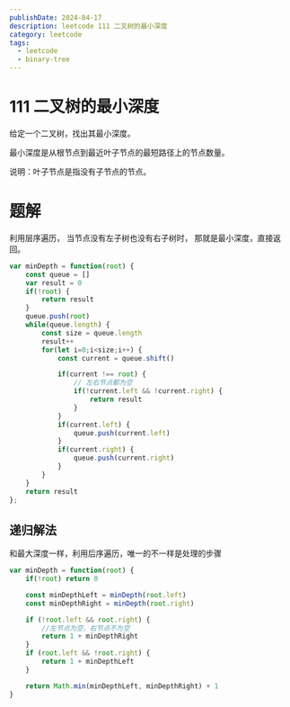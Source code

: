 ```yaml
---
publishDate: 2024-04-17
description: leetcode 111 二叉树的最小深度
category: leetcode
tags:
  - leetcode
  - binary-tree
---
```


# 111 二叉树的最小深度

给定一个二叉树，找出其最小深度。

最小深度是从根节点到最近叶子节点的最短路径上的节点数量。

说明：叶子节点是指没有子节点的节点。

# 题解

利用层序遍历， 当节点没有左子树也没有右子树时， 那就是最小深度，直接返回。

```javascript
var minDepth = function(root) {
    const queue = []
    var result = 0
    if(!root) {
        return result
    }
    queue.push(root)
    while(queue.length) {
        const size = queue.length
        result++
        for(let i=0;i<size;i++) {
            const current = queue.shift()

            if(current !== root) {
                // 左右节点都为空
                if(!current.left && !current.right) {
                    return result
                }
            }
            if(current.left) {
                queue.push(current.left)
            }
            if(current.right) {
                queue.push(current.right)
            }
        }
    }
    return result
};
```

## 递归解法

和最大深度一样，利用后序遍历，唯一的不一样是处理的步骤

```javascript
var minDepth = function(root) {
    if(!root) return 0

    const minDepthLeft = minDepth(root.left)
    const minDepthRight = minDepth(root.right)

    if (!root.left && root.right) {
        //左节点为空，右节点不为空
        return 1 + minDepthRight
    }
    if (root.left && !root.right) {
        return 1 + minDepthLeft
    }

    return Math.min(minDepthLeft, minDepthRight) + 1
}
```